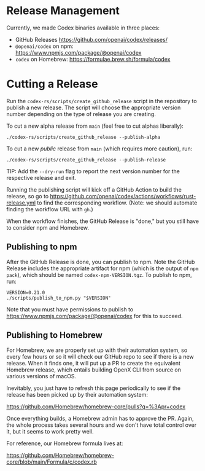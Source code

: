 # Release Management

Currently, we made Codex binaries available in three places:

- GitHub Releases https://github.com/openai/codex/releases/
- `@openai/codex` on npm: https://www.npmjs.com/package/@openai/codex
- `codex` on Homebrew: https://formulae.brew.sh/formula/codex

# Cutting a Release

Run the `codex-rs/scripts/create_github_release` script in the repository to publish a new release. The script will choose the appropriate version number depending on the type of release you are creating.

To cut a new alpha release from `main` (feel free to cut alphas liberally):

```
./codex-rs/scripts/create_github_release --publish-alpha
```

To cut a new _public_ release from `main` (which requires more caution), run:

```
./codex-rs/scripts/create_github_release --publish-release
```

TIP: Add the `--dry-run` flag to report the next version number for the respective release and exit.

Running the publishing script will kick off a GitHub Action to build the release, so go to https://github.com/openai/codex/actions/workflows/rust-release.yml to find the corresponding workflow. (Note: we should automate finding the workflow URL with `gh`.)

When the workflow finishes, the GitHub Release is "done," but you still have to consider npm and Homebrew.

## Publishing to npm

After the GitHub Release is done, you can publish to npm. Note the GitHub Release includes the appropriate artifact for npm (which is the output of `npm pack`), which should be named `codex-npm-VERSION.tgz`. To publish to npm, run:

```
VERSION=0.21.0
./scripts/publish_to_npm.py "$VERSION"
```

Note that you must have permissions to publish to https://www.npmjs.com/package/@openai/codex for this to succeed.

## Publishing to Homebrew

For Homebrew, we are properly set up with their automation system, so every few hours or so it will check our GitHub repo to see if there is a new release. When it finds one, it will put up a PR to create the equivalent Homebrew release, which entails building OpenX CLI from source on various versions of macOS.

Inevitably, you just have to refresh this page periodically to see if the release has been picked up by their automation system:

https://github.com/Homebrew/homebrew-core/pulls?q=%3Apr+codex

Once everything builds, a Homebrew admin has to approve the PR. Again, the whole process takes several hours and we don't have total control over it, but it seems to work pretty well.

For reference, our Homebrew formula lives at:

https://github.com/Homebrew/homebrew-core/blob/main/Formula/c/codex.rb
